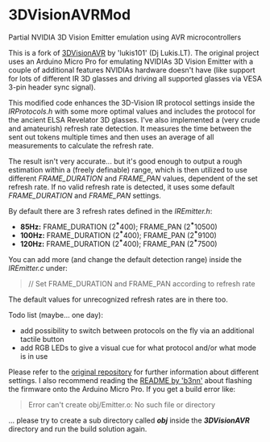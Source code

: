 # 3DVisionAVRMod
Partial NVIDIA 3D Vision Emitter emulation using AVR microcontrollers  

This is a fork of [3DVisionAVR](https://github.com/lukis101/3DVisionAVR) by 'lukis101' (Dj Lukis.LT). The original project uses an Arduino Micro Pro for emulating NVIDIAs 3D Vision Emitter with a couple of additional features NVIDIAs hardware doesn't have (like support for lots of different IR 3D glasses and driving all supported glasses via VESA 3-pin header sync signal).

This modified code enhances the 3D-Vision IR protocol settings inside the *IRProtocols.h* with some more optimal values and includes the protocol for the ancient ELSA Revelator 3D glasses. I've also implemented a (very crude and amateurish) refresh rate detection. It measures the time between the sent out tokens multiple times and then uses an average of all measurements to calculate the refresh rate.

The result isn't very accurate... but it's good enough to output a rough estimation within a (freely definable) range, which is then utilized to use different *FRAME_DURATION* and *FRAME_PAN* values, dependent of the set refresh rate. If no valid refresh rate is detected, it uses some default *FRAME_DURATION* and *FRAME_PAN* settings.

By default there are 3 refresh rates defined in the *IREmitter.h*:
* **85Hz:** FRAME_DURATION (2   ⃰400); FRAME_PAN (2   ⃰10500)
* **100Hz:** FRAME_DURATION (2   ⃰400); FRAME_PAN (2   ⃰9100)
* **120Hz:** FRAME_DURATION (2   ⃰400); FRAME_PAN (2   ⃰7500)

You can add more (and change the default detection range) inside the *IREmitter.c* under:
> // Set FRAME_DURATION and FRAME_PAN according to refresh rate

The default values for unrecognized refresh rates are in there too.

Todo list (maybe... one day):
* add possibility to switch between protocols on the fly via an additional tactile button
* add RGB LEDs to give a visual cue for what protocol and/or what mode is in use

Please refer to the [original repository](https://github.com/lukis101/3DVisionAVR) for further information about different settings. I also recommend reading the [README by 'b3nn'](https://github.com/b3nn/3DVisionAVR-Hardware/blob/main/README-FLASH-FIRMWARE.md) about flashing the firmware onto the Arduino Micro Pro. If you get a build error like:
> Error can't create obj/Emitter.o: No such file or directory

... please try to create a sub directory called ***obj*** inside the ***3DVisionAVR*** directory and run the build solution again.
